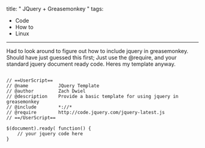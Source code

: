 title: " JQuery + Greasemonkey "
tags:
- Code
- How to
- Linux
---


Had to look around to figure out how to include jquery in greasemonkey.  Should have just guessed this first; Just use the @require, and your standard jquery document ready code.  Heres my template anyway.

```
 
// ==UserScript==
// @name           JQuery Template
// @author         Zach Dwiel
// @description    Provide a basic template for using jquery in greasemonkey
// @include        *://*
// @require        http://code.jquery.com/jquery-latest.js
// ==/UserScript==
 
$(document).ready( function() {
    // your jquery code here
}
 
```


